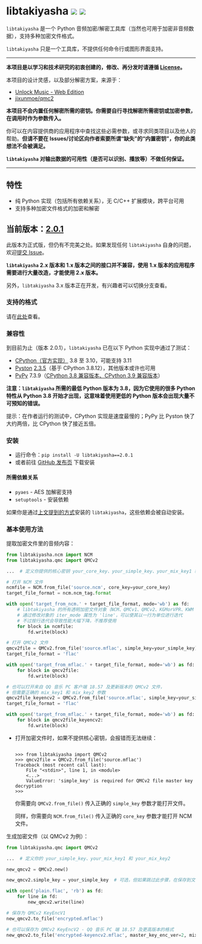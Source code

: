 # libtakiyasha ![](https://img.shields.io/badge/Version-2.0.1-green) ![](https://img.shields.io/badge/Python-3.8%2B-blue)

`libtakiyasha` 是一个 Python 音频加密/解密工具库（当然也可用于加密非音频数据），支持多种加密文件格式。

`libtakiyasha` 只是一个工具库，不提供任何命令行或图形界面支持。

---

**本项目是以学习和技术研究的初衷创建的，修改、再分发时请遵循 [License](LICENSE)。**

本项目的设计灵感，以及部分解密方案，来源于：

-   [Unlock Music - Web Edition](https://git.unlock-music.dev/um/web)
-   [jixunmoe/qmc2](https://github.com/jixunmoe/qmc2)

**本项目不会内置任何解密所需的密钥。你需要自行寻找解密所需密钥或加密参数，在调用时作为参数传入。**

你可以在内容提供商的应用程序中查找这些必需参数，或寻求同类项目以及他人的帮助。**但请不要在 Issues/讨论区向作者索要所谓“缺失”的“内置密钥”，你的此类想法不会被满足。**

**`libtakiyasha` 对输出数据的可用性（是否可以识别、播放等）不做任何保证。**

---

## 特性

-   纯 Python 实现（包括所有依赖关系），无 C/C++ 扩展模块，跨平台可用
-   支持多种加密文件格式的加密和解密

## 当前版本：[2.0.1](https://github.com/nukemiko/libtakiyasha/releases/tag/2.0.1)

此版本为正式版，但仍有不完美之处。如果发现任何 `libtakiyasha` 自身的问题，欢迎[提交 Issue](https://github.com/nukemiko/libtakiyasha/issues)。

**`libtakiyasha` 2.x 版本和 1.x 版本之间的接口并不兼容，使用 1.x 版本的应用程序需要进行大量改造，才能使用 2.x 版本。**

另外，`libtakiyasha` 3.x 版本正在开发，有兴趣者可以切换分支查看。

### 支持的格式

请在[此处](https://github.com/nukemiko/libtakiyasha/wiki/%E6%94%AF%E6%8C%81%E7%9A%84%E6%A0%BC%E5%BC%8F%E5%92%8C%E6%89%80%E9%9C%80%E5%AF%86%E9%92%A5%E5%8F%82%E6%95%B0)查看。

### 兼容性

到目前为止（版本 2.0.1），`libtakiyasha` 已在以下 Python 实现中通过了测试：

-   [CPython（官方实现）](https://www.python.org) 3.8 至 3.10，可能支持 3.11
-   [Pyston](https://github.com/pyston/pyston) [2.3.5](https://github.com/pyston/pyston/releases/tag/pyston_2.3.5)（基于 CPython 3.8.12），其他版本或许也可用
-   [PyPy](https://www.pypy.org/) 7.3.9（[CPython 3.8 兼容版本、CPython 3.9 兼容版本](https://downloads.python.org/pypy/)）

**注意：`libtakiyasha` 所需的最低 Python 版本为 3.8，因为它使用的很多 Python 特性从 Python 3.8 开始才出现，这意味着使用更低的 Python 版本会出现大量不可预知的错误。**

提示：在作者运行的测试中，CPython 实现是速度最慢的；PyPy 比 Pyston 快了大约两倍，比 CPython 快了接近五倍。

### 安装

-   运行命令：`pip install -U libtakiyasha==2.0.1`
-   或者前往 [GitHub 发布页](https://github.com/nukemiko/libtakiyasha/releases/tag/2.0.1) 下载安装

#### 所需依赖关系

-   `pyaes` - AES 加解密支持
-   `setuptools` - 安装依赖

如果你是通过[上文提到的方式](#安装)安装的 `libtakiyasha`，这些依赖会被自动安装。

### 基本使用方法

提取加密文件里的音频内容：

```python
from libtakiyasha.ncm import NCM
from libtakiyasha.qmc import QMCv2

...  # 定义你提供的核心密钥 your_core_key、your_simple_key、your_mix_key1 和 your_mix_key2

# 打开 NCM 文件
ncmfile = NCM.from_file('source.ncm', core_key=your_core_key)
target_file_format = ncm.ncm_tag.format

with open('target_from_ncm.' + target_file_format, mode='wb') as fd:
    # libtakiyasha 的所有透明加密文件对象（NCM、QMCv1、QMCv2、KGMorVPR、KWM 等）默认以固定大小的块（io.DEFAULT_BUFFER_SIZE）为单位进行迭代
    # 通过修改对象的 iter_mode 属性为 'line'，可以使其以一行为单位进行迭代
    # 不过按行迭代会导致性能大幅下降，不推荐使用
    for block in ncmfile:
        fd.write(block)

# 打开 QMCv2 文件
qmcv2file = QMCv2.from_file('source.mflac', simple_key=your_simple_key)
target_file_format = 'flac'

with open('target_from_mflac.' + target_file_format, mode='wb') as fd:
    for block in qmcv2file:
        fd.write(block)

# 也可以打开来自 QQ 音乐 PC 客户端 18.57 及更新版本的 QMCv2 文件，
# 但需要正确的 mix_key1 和 mix_key2 参数
qmcv2file_keyencv2 = QMCv2.from_file('source.mflac', simple_key=your_simple_key, mix_key1=your_mix_key1, mix_key2=your_mix_key2)
target_file_format = 'flac'

with open('target_from_mflac.' + target_file_format, mode='wb') as fd:
    for block in qmcv2file_keyencv2:
        fd.write(block)
```

-   打开加密文件时，如果不提供核心密钥，会报错而无法继续：

    ```pycon

    >>> from libtakiyasha import QMCv2
    >>> qmcv2file = QMCv2.from_file('source.mflac')
    Traceback (most recent call last):
        File "<stdin>", line 1, in <module>
        <...>
        ValueError: 'simple_key' is required for QMCv2 file master key decryption
    >>>
    ```

    你需要向 `QMCv2.from_file()` 传入正确的 `simple_key` 参数才能打开文件。

    同样，你需要向 `NCM.from_file()` 传入正确的 `core_key` 参数才能打开 NCM 文件。

生成加密文件（以 QMCv2 为例）：

```python
from libtakiyasha.qmc import QMCv2

...  # 定义你的 your_simple_key、your_mix_key1 和 your_mix_key2

new_qmcv2 = QMCv2.new()

new_qmcv2.simple_key = your_simple_key  # 可选，但如果跳过此步骤，在保存到文件时需要填写参数 simple_key

with open('plain.flac', 'rb') as fd:
    for line in fd:
        new_qmcv2.write(line)

# 保存为 QMCv2 KeyEncV1
new_qmcv2.to_file('encrypted.mflac')

# 也可以保存为 QMCv2 KeyEncV2 - QQ 音乐 PC 端 18.57 及更高版本的格式
new_qmcv2.to_file('encrypted-keyencv2.mflac', master_key_enc_ver=2, mix_key1=your_mix_key1, mix_key2=your_mix_key2)
```
